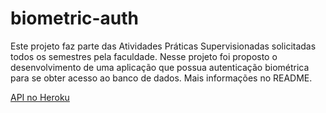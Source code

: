 # biometric-auth
Este projeto faz parte das Atividades Práticas Supervisionadas solicitadas todos os semestres pela faculdade. Nesse projeto foi proposto o desenvolvimento de uma aplicação que possua autenticação biométrica para se obter  acesso ao banco de dados. Mais informações no README.

[API no Heroku](https://biometric-auth-api.herokuapp.com/swagger-ui.html#/)
